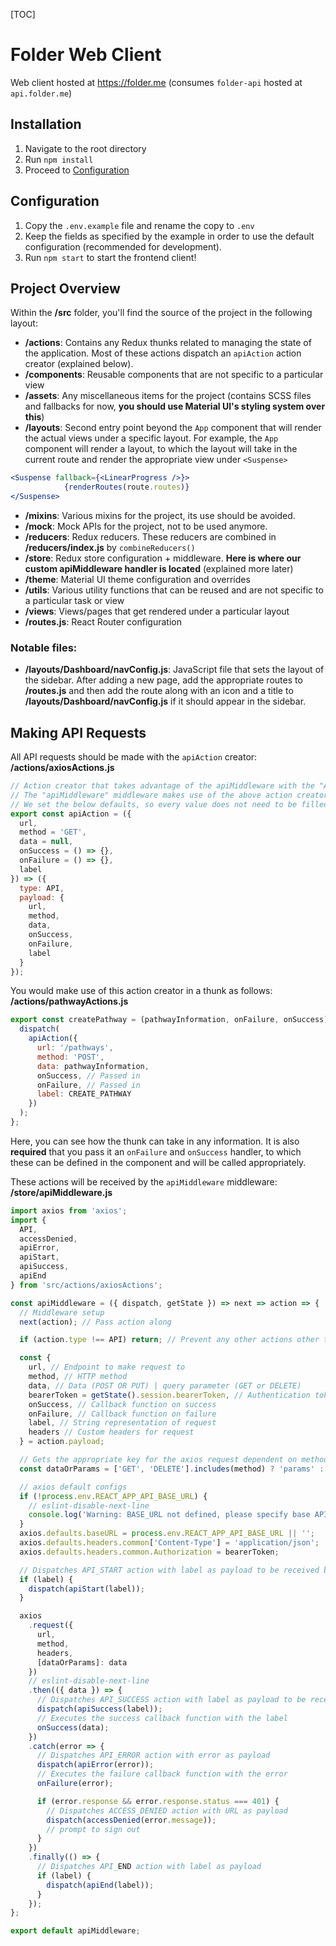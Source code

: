  [TOC]

# Folder Web Client

Web client hosted at https://folder.me (consumes `folder-api` hosted at `api.folder.me`)

## Installation

1. Navigate to the root directory
2. Run `npm install`
3. Proceed to [Configuration](#Configuration)

## Configuration

1. Copy the `.env.example` file and rename the copy to `.env`
2. Keep the fields as specified by the example in order to use the default configuration (recommended for development).
3. Run `npm start` to start the frontend client!

## Project Overview

Within the **/src** folder, you'll find the source of the project in the following layout:

* **/actions**: Contains any Redux thunks related to managing the state of the application. Most of these actions dispatch an `apiAction` action creator (explained below).
* **/components**: Reusable components that are not specific to a particular view
* **/assets**: Any miscellaneous items for the project (contains SCSS files and fallbacks for now, **you should use Material UI's styling system over this**)
* **/layouts**: Second entry point beyond the `App` component that will render the actual views under a specific layout. For example, the `App` component will render a layout, to which the layout will take in the current route and render the appropriate view under `<Suspense>`

```jsx
<Suspense fallback={<LinearProgress />}>
            {renderRoutes(route.routes)}
</Suspense>
```

* **/mixins**: Various mixins for the project, its use should be avoided.
* **/mock**: Mock APIs for the project, not to be used anymore.
* **/reducers**: Redux reducers. These reducers are combined in **/reducers/index.js** by `combineReducers()`
* **/store**: Redux store configuration + middleware. **Here is where our custom apiMiddleware handler is located** (explained more later)
* **/theme**: Material UI theme configuration and overrides
* **/utils**: Various utility functions that can be reused and are not specific to a particular task or view
* **/views**: Views/pages that get rendered under a particular layout
* **/routes.js**: React Router configuration

### Notable files:

* **/layouts/Dashboard/navConfig.js**: JavaScript file that sets the layout of the sidebar. After adding a new page, add the appropriate routes to **/routes.js** and then add the route along with an icon and a title to **/layouts/Dashboard/navConfig.js** if it should appear in the sidebar.

## Making API Requests
All API requests should be made with the `apiAction` creator:
**/actions/axiosActions.js**
```js
// Action creator that takes advantage of the apiMiddleware with the "API" action.type
// The "apiMiddleware" middleware makes use of the above action creators
// We set the below defaults, so every value does not need to be filled
export const apiAction = ({
  url,
  method = 'GET',
  data = null,
  onSuccess = () => {},
  onFailure = () => {},
  label
}) => ({
  type: API,
  payload: {
    url,
    method,
    data,
    onSuccess,
    onFailure,
    label
  }
});
```
You would make use of this action creator in a thunk as follows:
**/actions/pathwayActions.js**
```js
export const createPathway = (pathwayInformation, onFailure, onSuccess) => async (dispatch, getState) => {
  dispatch(
    apiAction({
      url: '/pathways',
      method: 'POST',
      data: pathwayInformation,
      onSuccess, // Passed in
      onFailure, // Passed in
      label: CREATE_PATHWAY
    })
  );
};
```
Here, you can see how the thunk can take in any information. It is also **required** that you pass it an `onFailure` and `onSuccess` handler, to which these can be defined in the component and will be called appropriately.

These actions will be received by the `apiMiddleware` middleware:
**/store/apiMiddleware.js**
```js
import axios from 'axios';
import {
  API,
  accessDenied,
  apiError,
  apiStart,
  apiSuccess,
  apiEnd
} from 'src/actions/axiosActions';

const apiMiddleware = ({ dispatch, getState }) => next => action => {
  // Middleware setup
  next(action); // Pass action along

  if (action.type !== API) return; // Prevent any other actions other than API requests from triggering network requests

  const {
    url, // Endpoint to make request to
    method, // HTTP method
    data, // Data (POST OR PUT) | query parameter (GET or DELETE)
    bearerToken = getState().session.bearerToken, // Authentication token override
    onSuccess, // Callback function on success
    onFailure, // Callback function on failure
    label, // String representation of request
    headers // Custom headers for request
  } = action.payload;

  // Gets the appropriate key for the axios request dependent on method (see `data` above)
  const dataOrParams = ['GET', 'DELETE'].includes(method) ? 'params' : 'data';

  // axios default configs
  if (!process.env.REACT_APP_API_BASE_URL) {
    // eslint-disable-next-line
    console.log('Warning: BASE_URL not defined, please specify base API URL');
  }
  axios.defaults.baseURL = process.env.REACT_APP_API_BASE_URL || '';
  axios.defaults.headers.common['Content-Type'] = 'application/json';
  axios.defaults.headers.common.Authorization = bearerToken;

  // Dispatches API_START action with label as payload to be received by a reducer
  if (label) {
    dispatch(apiStart(label));
  }

  axios
    .request({
      url,
      method,
      headers,
      [dataOrParams]: data
    })
    // eslint-disable-next-line
    .then(({ data }) => {
      // Dispatches API_SUCCESS action with label as payload to be received by a reducer
      dispatch(apiSuccess(label));
      // Executes the success callback function with the label
      onSuccess(data);
    })
    .catch(error => {
      // Dispatches API_ERROR action with error as payload
      dispatch(apiError(error));
      // Executes the failure callback function with the error
      onFailure(error);

      if (error.response && error.response.status === 401) {
        // Dispatches ACCESS_DENIED action with URL as payload
        dispatch(accessDenied(error.message));
        // prompt to sign out
      }
    })
    .finally(() => {
      // Dispatches API_END action with label as payload
      if (label) {
        dispatch(apiEnd(label));
      }
    });
};

export default apiMiddleware;
```
